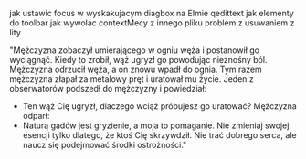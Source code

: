 jak ustawic focus w wyskakujacym diagbox na EImie qedittext
jak elementy do toolbar
jak wywolac contextMecy z innego pliku
problem z usuwaniem z lity

"Mężczyzna zobaczył umierającego w ogniu węża i postanowił go wyciągnąć. Kiedy to zrobił, wąż ugryzł go powodując nieznośny ból. Mężczyzna odrzucił węża, a on znowu wpadł do ognia. Tym razem mężczyzna złapał za metalowy pręt i uratował mu życie. Jeden z obserwatorów podszedł do mężczyzny i powiedział:
- Ten wąż Cię ugryzł, dlaczego wciąż próbujesz go uratować?
Mężczyzna odparł:
- Naturą gadów jest gryzienie, a moja to pomaganie.
Nie zmieniaj swojej esencji tylko dlatego, że ktoś Cię skrzywdził.
Nie trać dobrego serca, ale naucz się podejmować środki ostrożności."